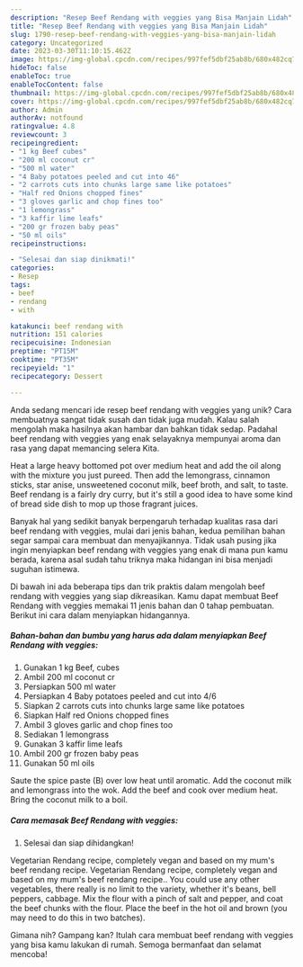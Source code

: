 ```yaml
---
description: "Resep Beef Rendang with veggies yang Bisa Manjain Lidah"
title: "Resep Beef Rendang with veggies yang Bisa Manjain Lidah"
slug: 1790-resep-beef-rendang-with-veggies-yang-bisa-manjain-lidah
category: Uncategorized
date: 2023-03-30T11:10:15.462Z
image: https://img-global.cpcdn.com/recipes/997fef5dbf25ab8b/680x482cq70/beef-rendang-with-veggies-foto-resep-utama.jpg
hideToc: false
enableToc: true
enableTocContent: false
thumbnail: https://img-global.cpcdn.com/recipes/997fef5dbf25ab8b/680x482cq70/beef-rendang-with-veggies-foto-resep-utama.jpg
cover: https://img-global.cpcdn.com/recipes/997fef5dbf25ab8b/680x482cq70/beef-rendang-with-veggies-foto-resep-utama.jpg
author: Admin
authorAv: notfound
ratingvalue: 4.8
reviewcount: 3
recipeingredient:
- "1 kg Beef cubes"
- "200 ml coconut cr"
- "500 ml water"
- "4 Baby potatoes peeled and cut into 46"
- "2 carrots cuts into chunks large same like potatoes"
- "Half red Onions chopped fines"
- "3 gloves garlic and chop fines too"
- "1 lemongrass"
- "3 kaffir lime leafs"
- "200 gr frozen baby peas"
- "50 ml oils"
recipeinstructions:

- "Selesai dan siap dinikmati!"
categories:
- Resep
tags:
- beef
- rendang
- with

katakunci: beef rendang with 
nutrition: 151 calories
recipecuisine: Indonesian
preptime: "PT15M"
cooktime: "PT35M"
recipeyield: "1"
recipecategory: Dessert

---
```





Anda sedang mencari ide resep beef rendang with veggies yang unik? Cara membuatnya sangat tidak susah dan tidak juga mudah. Kalau salah mengolah maka hasilnya akan hambar dan bahkan tidak sedap. Padahal beef rendang with veggies yang enak selayaknya mempunyai aroma dan rasa yang dapat memancing selera Kita.





Heat a large heavy bottomed pot over medium heat and add the oil along with the mixture you just pureed. Then add the lemongrass, cinnamon sticks, star anise, unsweetened coconut milk, beef broth, and salt, to taste. Beef rendang is a fairly dry curry, but it&#39;s still a good idea to have some kind of bread side dish to mop up those fragrant juices.

Banyak hal yang sedikit banyak berpengaruh terhadap kualitas rasa dari beef rendang with veggies, mulai dari jenis bahan, kedua pemilihan bahan segar sampai cara membuat dan menyajikannya. Tidak usah pusing jika ingin menyiapkan beef rendang with veggies yang enak di mana pun kamu berada, karena asal sudah tahu triknya maka hidangan ini bisa menjadi suguhan istimewa.






Di bawah ini ada beberapa tips dan trik praktis dalam mengolah beef rendang with veggies yang siap dikreasikan. Kamu dapat membuat Beef Rendang with veggies memakai 11 jenis bahan dan 0 tahap pembuatan. Berikut ini cara dalam menyiapkan hidangannya.

<!--inarticleads1-->

##### Bahan-bahan dan bumbu yang harus ada dalam menyiapkan Beef Rendang with veggies:

1. Gunakan 1 kg Beef, cubes
1. Ambil 200 ml coconut cr
1. Persiapkan 500 ml water
1. Persiapkan 4 Baby potatoes peeled and cut into 4/6
1. Siapkan 2 carrots cuts into chunks large same like potatoes
1. Siapkan Half red Onions chopped fines
1. Ambil 3 gloves garlic and chop fines too
1. Sediakan 1 lemongrass
1. Gunakan 3 kaffir lime leafs
1. Ambil 200 gr frozen baby peas
1. Gunakan 50 ml oils


Saute the spice paste (B) over low heat until aromatic. Add the coconut milk and lemongrass into the wok. Add the beef and cook over medium heat. Bring the coconut milk to a boil. 

<!--inarticleads2-->

##### Cara memasak Beef Rendang with veggies:


1. Selesai dan siap dihidangkan!

Vegetarian Rendang recipe, completely vegan and based on my mum&#39;s beef rendang recipe. Vegetarian Rendang recipe, completely vegan and based on my mum&#39;s beef rendang recipe.. You could use any other vegetables, there really is no limit to the variety, whether it&#39;s beans, bell peppers, cabbage. Mix the flour with a pinch of salt and pepper, and coat the beef chunks with the flour. Place the beef in the hot oil and brown (you may need to do this in two batches). 

Gimana nih? Gampang kan? Itulah cara membuat beef rendang with veggies yang bisa kamu lakukan di rumah. Semoga bermanfaat dan selamat mencoba!
